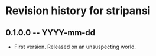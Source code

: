 # Revision history for stripansi

## 0.1.0.0 -- YYYY-mm-dd

* First version. Released on an unsuspecting world.

